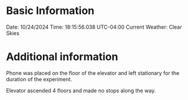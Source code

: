 # Basic Information
Date: 10/24/2024
Time: 18:15:56.038 UTC-04:00
Current Weather: Clear Skies

# Additional information
Phone was placed on the floor of the elevator and left stationary for the duration of the experiment.

Elevator ascended 4 floors and made no stops along the way.

